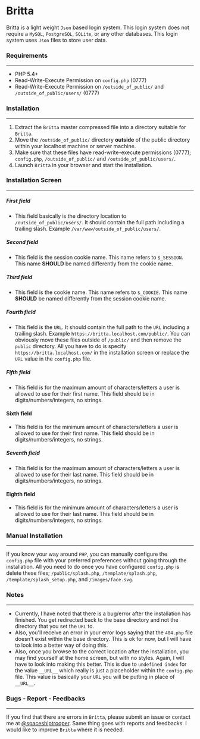 # Britta

Britta is a light weight `Json` based login system. This login system does not require a `MySQL`, `PostgreSQL`, `SQLite`, or any other databases. This login system uses `Json` files to store user data.

### Requirements
---

- PHP 5.4+
- Read-Write-Execute Permission on `config.php` (0777)
- Read-Write-Execute Permission on `/outside_of_public/` and `/outside_of_public/users/` (0777)

### Installation
---

1. Extract the `Britta` master compressed file into a directory suitable for `Britta`.
2. Move the `/outside_of_public/` directory **outside** of the public directory within your localhost machine or server machine.
3. Make sure that these files have read-write-execute permissions (0777); `config.php`, `/outside_of_public/` and `/outside_of_public/users/`.
4. Launch `Britta` in your browser and start the installation.

### Installation Screen
---

##### First field
- This field basically is the directory location to `/outside_of_public/users/`. It should contain the full path including a trailing slash. Example `/var/www/outside_of_public/users/`.

##### Second field
- This field is the session cookie name. This name refers to `$_SESSION`. This name **SHOULD** be named differently from the cookie name.

##### Third field
- This field is the cookie name. This name refers to `$_COOKIE`. This name **SHOULD** be named differently from the session cookie name.

##### Fourth field
- This field is the `URL`. It should contain the full path to the `URL` including a trailing slash. Example `https://britta.localhost.com/public/`. You can obviously move these files outside of `/public/` and then remove the `public` directory. All you have to do is specify `https://britta.localhost.com/` in the installation screen or replace the `URL` value in the `config.php` file.

##### Fifth field
- This field is for the maximum amount of characters/letters a user is allowed to use for their first name. This field should be in digits/numbers/integers, no strings.

#### Sixth field
- This field is for the minimum amount of characters/letters a user is allowed to use for their first name. This field should be in digits/numbers/integers, no strings.

##### Seventh field
- This field is for the maximum amount of characters/letters a user is allowed to use for their last name. This field should be in digits/numbers/integers, no strings.

#### Eighth field
- This field is for the minimum amount of characters/letters a user is allowed to use for their last name. This field should be in digits/numbers/integers, no strings.

### Manual Installation

---

If you know your way around `PHP`, you can manually configure the `config.php` file with your preferred preferences without going through the installation. All you need to do once you have configured `config.php` is delete these files; `/public/splash.php`, `/template/splash.php`, `/template/splash_setup.php`, and `/images/face.svg`.

### Notes
---

- Currently, I have noted that there is a bug/error after the installation has finished. You get redirected back to the base directory and not the directory that you set the `URL` to.
- Also, you'll receive an error in your error logs saying that the `404.php` file doesn't exist within the base directory. This is ok for now, but I will have to look into a better way of doing this.
- Also, once you browse to the correct location after the installation, you may find yourself at the home screen, but with no styles. Again, I will have to look into making this better. This is due to `undefined index` for the value `__URL__` which really is just a placeholder within the `config.php` file. This value is basically your `URL` you will be putting in place of `__URL__`.

### Bugs - Report - Feedbacks

---

If you find that there are errors in `Britta`, please submit an issue or contact me at [@spaceshiptrooper](https://sitepoint.com/community/users/spaceshiptrooper). Same thing goes with reports and feedbacks. I would like to improve `Britta` where it is needed.
